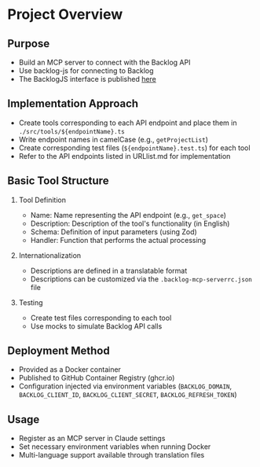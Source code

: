 # Project Overview

## Purpose
- Build an MCP server to connect with the Backlog API
- Use backlog-js for connecting to Backlog
- The BacklogJS interface is published [here](https://github.com/nulab/backlog-js/blob/master/src/backlog.ts)

## Implementation Approach
- Create tools corresponding to each API endpoint and place them in `./src/tools/${endpointName}.ts`
- Write endpoint names in camelCase (e.g., `getProjectList`)
- Create corresponding test files (`${endpointName}.test.ts`) for each tool
- Refer to the API endpoints listed in URLlist.md for implementation

## Basic Tool Structure
1. Tool Definition
   - Name: Name representing the API endpoint (e.g., `get_space`)
   - Description: Description of the tool's functionality (in English)
   - Schema: Definition of input parameters (using Zod)
   - Handler: Function that performs the actual processing

2. Internationalization
   - Descriptions are defined in a translatable format
   - Descriptions can be customized via the `.backlog-mcp-serverrc.json` file

3. Testing
   - Create test files corresponding to each tool
   - Use mocks to simulate Backlog API calls

## Deployment Method
- Provided as a Docker container
- Published to GitHub Container Registry (ghcr.io)
- Configuration injected via environment variables (`BACKLOG_DOMAIN`, `BACKLOG_CLIENT_ID`, `BACKLOG_CLIENT_SECRET`, `BACKLOG_REFRESH_TOKEN`)

## Usage
- Register as an MCP server in Claude settings
- Set necessary environment variables when running Docker
- Multi-language support available through translation files
